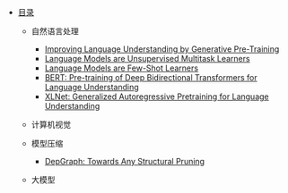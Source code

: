* [目录](README.md)
  * 自然语言处理
    <!-- * [Efficient Estimation of Word Representations in Vector Space](./contents/NLP/Efficient%20Estimation%20of%20Word%20Representations%20in%20Vector%20Space.md) -->
    * [Improving Language Understanding by Generative Pre-Training](./contents/NLP/Improving%20Language%20Understanding%20by%20Generative%20Pre-Training.md)
    * [Language Models are Unsupervised Multitask Learners](./contents/NLP/Language%20Models%20are%20Unsupervised%20Multitask%20Learners.md)
    * [Language Models are Few-Shot Learners](./contents/NLP/Language%20Models%20are%20Unsupervised%20Multitask%20Learners.md)
    * [BERT: Pre-training of Deep Bidirectional Transformers for Language Understanding](./contents/NLP/BERT.md)
    * [XLNet: Generalized Autoregressive Pretraining for Language Understanding](./contents/NLP/XLNet.md)
  

  * 计算机视觉
  
  * 模型压缩
    * [DepGraph: Towards Any Structural Pruning](./contents/ModelCompression/DepGraph.md)
     
  * 大模型
